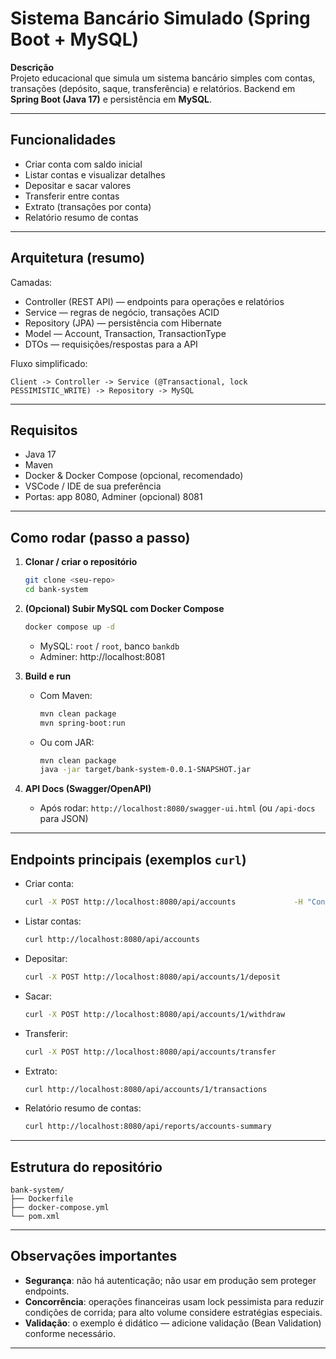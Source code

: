 # Sistema Bancário Simulado (Spring Boot + MySQL)

**Descrição**  
Projeto educacional que simula um sistema bancário simples com contas, transações (depósito, saque, transferência) e relatórios. Backend em **Spring Boot (Java 17)** e persistência em **MySQL**.

---

## Funcionalidades
- Criar conta com saldo inicial
- Listar contas e visualizar detalhes
- Depositar e sacar valores
- Transferir entre contas
- Extrato (transações por conta)
- Relatório resumo de contas

---

## Arquitetura (resumo)
Camadas:
- Controller (REST API) — endpoints para operações e relatórios
- Service — regras de negócio, transações ACID
- Repository (JPA) — persistência com Hibernate
- Model — Account, Transaction, TransactionType
- DTOs — requisições/respostas para a API

Fluxo simplificado:
```
Client -> Controller -> Service (@Transactional, lock PESSIMISTIC_WRITE) -> Repository -> MySQL
```

---

## Requisitos
- Java 17
- Maven
- Docker & Docker Compose (opcional, recomendado)
- VSCode / IDE de sua preferência
- Portas: app 8080, Adminer (opcional) 8081

---

## Como rodar (passo a passo)

1. **Clonar / criar o repositório**
   ```bash
   git clone <seu-repo>
   cd bank-system
   ```

2. **(Opcional) Subir MySQL com Docker Compose**
   ```bash
   docker compose up -d
   ```
   - MySQL: `root` / `root`, banco `bankdb`
   - Adminer: http://localhost:8081

3. **Build e run**
   - Com Maven:
     ```bash
     mvn clean package
     mvn spring-boot:run
     ```
   - Ou com JAR:
     ```bash
     mvn clean package
     java -jar target/bank-system-0.0.1-SNAPSHOT.jar
     ```

4. **API Docs (Swagger/OpenAPI)**
   - Após rodar: `http://localhost:8080/swagger-ui.html` (ou `/api-docs` para JSON)

---

## Endpoints principais (exemplos `curl`)

- Criar conta:
  ```bash
  curl -X POST http://localhost:8080/api/accounts             -H "Content-Type: application/json"             -d '{"holderName":"Alice","initialBalance":1000.00}'
  ```

- Listar contas:
  ```bash
  curl http://localhost:8080/api/accounts
  ```

- Depositar:
  ```bash
  curl -X POST http://localhost:8080/api/accounts/1/deposit             -H "Content-Type: application/json"             -d '{"amount":100.00,"description":"Depósito"}'
  ```

- Sacar:
  ```bash
  curl -X POST http://localhost:8080/api/accounts/1/withdraw             -H "Content-Type: application/json"             -d '{"amount":50.00,"description":"Saque"}'
  ```

- Transferir:
  ```bash
  curl -X POST http://localhost:8080/api/accounts/transfer             -H "Content-Type: application/json"             -d '{"fromAccountId":1,"toAccountId":2,"amount":200.00,"description":"Transfer"}'
  ```

- Extrato:
  ```bash
  curl http://localhost:8080/api/accounts/1/transactions
  ```

- Relatório resumo de contas:
  ```bash
  curl http://localhost:8080/api/reports/accounts-summary
  ```

---

## Estrutura do repositório
```
bank-system/
├── Dockerfile
├── docker-compose.yml
└── pom.xml
```
---

## Observações importantes
- **Segurança**: não há autenticação; não usar em produção sem proteger endpoints.
- **Concorrência**: operações financeiras usam lock pessimista para reduzir condições de corrida; para alto volume considere estratégias especiais.
- **Validação**: o exemplo é didático — adicione validação (Bean Validation) conforme necessário.

---
